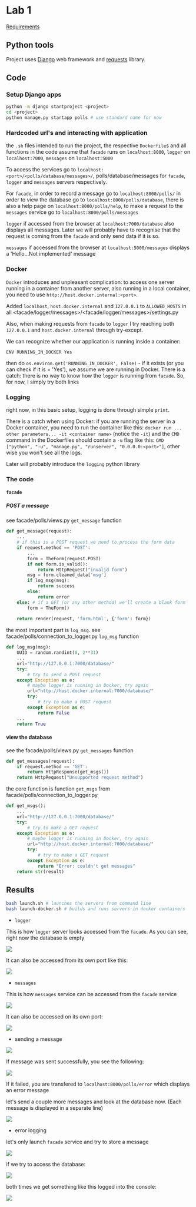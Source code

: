 # Lab 1

[Requirements](https://docs.google.com/document/d/1_DCyflPIPCw0-uPTA1xNc3-8m2aUn1mloxOnP1UJ6ho/edit)

## Python tools

Project uses [Django](https://www.djangoproject.com/) web framework and [requests](https://pypi.org/project/requests/) library.

## Code

### Setup Django apps

```bash
python -m django startproject <project>
cd <project>
python manage.py startapp polls # use standard name for now
```

### Hardcoded url's and interacting with application

the `.sh` files intended to run the project, the respective `Dockerfile`s and all functions in the code assume that `facade` runs on `localhost:8000`, `logger` on `localhost:7000`, `messages` on `localhost:5000`

To access the services go to `localhost:<port>/<polls/database/messages>/`, polls/database/messages for `facade`, `logger` and `messages` servers respectively.

For `facade`, in order to record a message go to `localhost:8000/polls/` in order to view the database go to `localhost:8000/polls/database`, there is also a help page on `localhost:8000/polls/help`, to make a request to the `messages` service go to `localhost:8000/polls/messages`

`logger` if accessed from the browser at `localhost:7000/database` also displays all messages. Later we will probably have to recognise that the request is coming from the `facade` and only send data if it is so.

`messages` if accessed from the browser at `localhost:5000/messages` displays a 'Hello...Not implemented' message

### Docker

`Docker` introduces and unpleasant complication: to access one server running in a container from another server, also running in a local container, you need to use `http://host.docker.internal:<port>`. 

Added `localhost`, 	`host.docker.internal` and  `127.0.0.1` to `ALLOWED_HOSTS` in all <facade/logger/messages>/<facade/logger/messages>/settings.py

Also, when making requests from `facade` to `logger` I try reaching both `127.0.0.1` and `host.docker.internal` through try-except.

We can recognize whether our application is running inside a container:
```Docekrfile
ENV RUNNING_IN_DOCKER Yes
```
then do `os.environ.get('RUNNING_IN_DOCKER', False)` - if it exists (or you can check if it is = 'Yes'), we assume we are running in Docker. There is a catch: there is no way to know how the `logger` is running from `facade`. So, for now, I simply try both links

### Logging

right now, in this basic setup, logging is done through simple `print`. 

There is a catch when using Docker: if you are running the server in a Docker container, you need to run the container like this: `docker run ... other parameters... -it <container name>` (notice the `-it`) and the `CMD` command in the Dockerfiles should contain a `-u` flag like this: `CMD ["python", "-u", "manage.py", "runserver", "0.0.0.0:<port>"]`, other wise you won't see all the logs.

Later will probably introduce the `logging` python library

### The code

#### `facade`

##### POST a message

see facade/polls/views.py `get_message` function

```python
def get_message(request):
	...
	# if this is a POST request we need to process the form data
    if request.method == 'POST':
		...
        form = TheForm(request.POST)
        if not form.is_valid():
            return HttpRequest("invalid form")
        msg = form.cleaned_data['msg']
        if log_msg(msg):
            return success
        else:
            return error
    else: # if a GET (or any other method) we'll create a blank form
        form = TheForm()
    
    return render(request, 'form.html', {'form': form})
```

the most important part is `log_msg`. see facade/polls/connection_to_logger.py `log_msg` function

```python
def log_msg(msg):
	UUID = random.randint(0, 2**31)
	...
	url="http://127.0.0.1:7000/database/"
	try:
		# try to send a POST request
	except Exception as e:
		# maybe logger is running in Docker, try again
		url="http://host.docker.internal:7000/database/"
		try:
			# try to make a POST request
		except Exception as e:
			return False
	...
	return True
```

#### view the database

see the facade/polls/views.py `get_messages` function

```python
def get_messages(request):
    if request.method == 'GET':
        return HttpResponse(get_msgs())
    return HttpRequest("Unsupported request method")
```

the core function is function `get_msgs` from facade/polls/connection_to_logger.py

```python
def get_msgs():
	...
	url="http://127.0.0.1:7000/database/"
	try:
		# try to make a GET request
	except Exception as e:
		# maybe logger is running in Docker, try again
		url="http://host.docker.internal:7000/database/"
		try:
			# try to make a GET request
		except Exception as e:
			return "Error: couldn't get messages"
	return str(result)
```

## Results

```bash
bash launch.sh # launches the servers from command line
bash launch-docker.sh # builds and runs servers in docker containers
```

- `logger`

This is how `logger` server looks accessed from the `facade`. As you can see, right now the database is empty

![](./img/logger-from-facade.png)

It can also be accessed from its own port like this:

![](./img/logger.png)

- `messages`

This is how `messages` service can be accessed from the `facade` service

![](./img/messages-from-facade.png)

It can also be accessed on its own port:

![](./img/messages.png)

- sending a message

![](./img/send-message.png)

If message was sent successfully, you see the following:

![](./img/thanks.png)

If it failed, you are transfered to `localhost:8000/polls/error` which displays an error message

let's send a couple more messages and look at the database now. (Each message is displayed in a separate line)

![](./img/database.png)

- error logging

let's only launch `facade` service and try to store a message

![](./img/error.png)

if we try to access the database:

![](./img/not-running.png)

both times we get something like this logged into the console:

![](./img/error-log.png)


